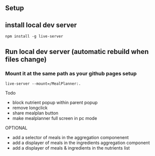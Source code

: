 
## Setup




## install local dev server

```
npm install -g live-server
```

## Run local dev server (automatic rebuild when files change)
### Mount it at the same path as your github pages setup
```
live-server --mount=/MealPlanner:.
```

Todo
- block nutrient popup within parent popup
- remove longclick
- share mealplan button
- make mealplanner full screen in pc mode


OPTIONAL
- add a selector of meals in the aggregation componenent
- add a displayer of meals in the ingredients aggregation component
- add a displayer of meals & ingredients in the nutrients list

